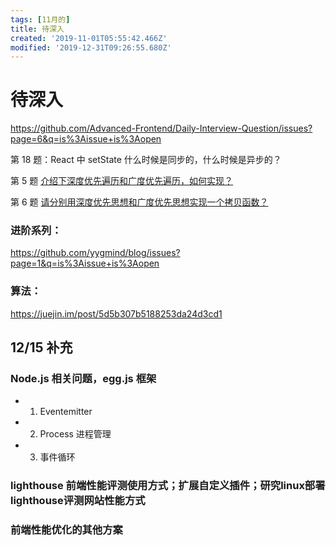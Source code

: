 ```yaml
---
tags: [11月的]
title: 待深入
created: '2019-11-01T05:55:42.466Z'
modified: '2019-12-31T09:26:55.680Z'
---
```


# 待深入

https://github.com/Advanced-Frontend/Daily-Interview-Question/issues?page=6&q=is%3Aissue+is%3Aopen

第 18 题：React 中 setState 什么时候是同步的，什么时候是异步的？

第 5 题 [介绍下深度优先遍历和广度优先遍历，如何实现？](https://github.com/Advanced-Frontend/Daily-Interview-Question/issues/9)

第 6 题 [请分别用深度优先思想和广度优先思想实现一个拷贝函数？](https://github.com/Advanced-Frontend/Daily-Interview-Question/issues/10)


### 进阶系列：  

https://github.com/yygmind/blog/issues?page=1&q=is%3Aissue+is%3Aopen

### 算法：

  https://juejin.im/post/5d5b307b5188253da24d3cd1

## 12/15 补充

### Node.js 相关问题，egg.js 框架
- 1. Eventemitter 
- 2. Process 进程管理
- 3. 事件循环

### lighthouse 前端性能评测使用方式；扩展自定义插件；研究linux部署lighthouse评测网站性能方式

### 前端性能优化的其他方案
